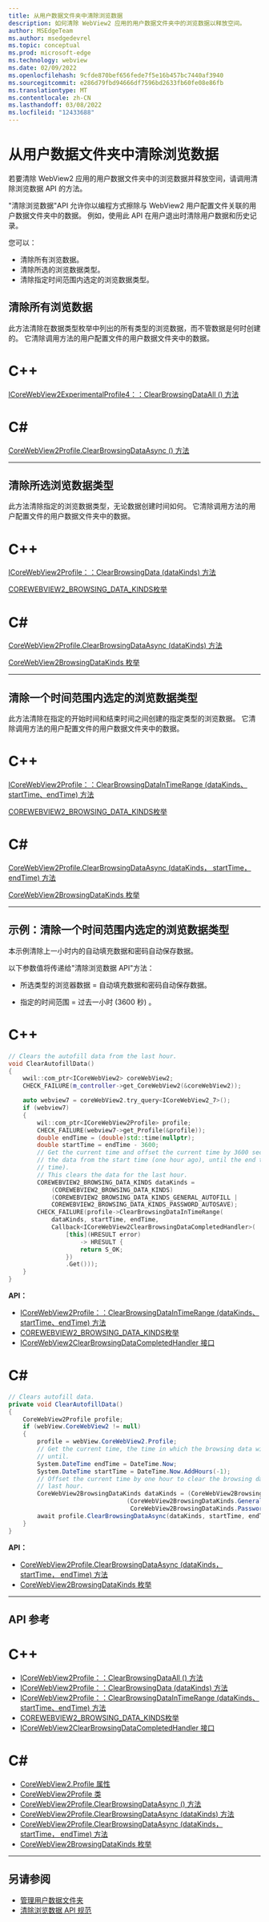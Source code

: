 ```yaml
---
title: 从用户数据文件夹中清除浏览数据
description: 如何清除 WebView2 应用的用户数据文件夹中的浏览数据以释放空间。
author: MSEdgeTeam
ms.author: msedgedevrel
ms.topic: conceptual
ms.prod: microsoft-edge
ms.technology: webview
ms.date: 02/09/2022
ms.openlocfilehash: 9cfde870bef656fede7f5e16b457bc7440af3940
ms.sourcegitcommit: e286d79fbd94666df7596bd2633fb60fe08e86fb
ms.translationtype: MT
ms.contentlocale: zh-CN
ms.lasthandoff: 03/08/2022
ms.locfileid: "12433688"
---
```

# <a name="clear-browsing-data-from-the-user-data-folder"></a>从用户数据文件夹中清除浏览数据

若要清除 WebView2 应用的用户数据文件夹中的浏览数据并释放空间，请调用清除浏览数据 API 的方法。

"清除浏览数据"API 允许你以编程方式擦除与 WebView2 用户配置文件关联的用户数据文件夹中的数据。[](user-data-folder.md)  例如，使用此 API 在用户退出时清除用户数据和历史记录。

您可以：
*  清除所有浏览数据。
*  清除所选的浏览数据类型。
*  清除指定时间范围内选定的浏览数据类型。


<!-- ====================================================================== -->
## <a name="clear-all-browsing-data"></a>清除所有浏览数据

此方法清除在数据类型枚举中列出的所有类型的浏览数据，而不管数据是何时创建的。  它清除调用方法的用户配置文件的用户数据文件夹中的数据。


<!-- ------------------------------ -->
# [<a name="c"></a>C++](#tab/cpp)

[ICoreWebView2ExperimentalProfile4：：ClearBrowsingDataAll () 方法](/microsoft-edge/webview2/reference/win32/icorewebview2experimentalprofile4#clearbrowsingdataall)


<!-- ------------------------------ -->
# [<a name="c"></a>C#](#tab/csharp)

[CoreWebView2Profile.ClearBrowsingDataAsync () 方法](/dotnet/api/microsoft.web.webview2.core.corewebview2profile.clearbrowsingdataasync#microsoft-web-webview2-core-corewebview2profile-clearbrowsingdataasync)

---
<!-- end of tab-set -->


<!-- ====================================================================== -->
## <a name="clear-selected-kinds-of-browsing-data"></a>清除所选浏览数据类型

此方法清除指定的浏览数据类型，无论数据创建时间如何。  它清除调用方法的用户配置文件的用户数据文件夹中的数据。


<!-- ------------------------------ -->
# [<a name="c"></a>C++](#tab/cpp)

[ICoreWebView2Profile：：ClearBrowsingData (dataKinds) 方法](/microsoft-edge/webview2/reference/win32/icorewebview2experimentalprofile4#clearbrowsingdata)

[COREWEBVIEW2_BROWSING_DATA_KINDS枚举](/microsoft-edge/webview2/reference/win32/icorewebview2experimentalcompositioncontroller4#corewebview2_browsing_data_kinds)


<!-- ------------------------------ -->
# [<a name="c"></a>C#](#tab/csharp)

[CoreWebView2Profile.ClearBrowsingDataAsync (dataKinds) 方法](/dotnet/api/microsoft.web.webview2.core.corewebview2profile.clearbrowsingdataasync#microsoft-web-webview2-core-corewebview2profile-clearbrowsingdataasync(microsoft-web-webview2-core-corewebview2browsingdatakinds))

[CoreWebView2BrowsingDataKinds 枚举](/dotnet/api/microsoft.web.webview2.core.corewebview2browsingdatakinds)

---
<!-- end of tab-set -->


<!-- ====================================================================== -->
## <a name="clear-selected-kinds-of-browsing-data-in-a-time-range"></a>清除一个时间范围内选定的浏览数据类型

此方法清除在指定的开始时间和结束时间之间创建的指定类型的浏览数据。  它清除调用方法的用户配置文件的用户数据文件夹中的数据。


<!-- ------------------------------ -->
# [<a name="c"></a>C++](#tab/cpp)

[ICoreWebView2Profile：：ClearBrowsingDataInTimeRange (dataKinds、startTime、endTime) 方法](/microsoft-edge/webview2/reference/win32/icorewebview2experimentalprofile4#clearbrowsingdataintimerange)

[COREWEBVIEW2_BROWSING_DATA_KINDS枚举](/microsoft-edge/webview2/reference/win32/icorewebview2experimentalcompositioncontroller4#corewebview2_browsing_data_kinds)


<!-- ------------------------------ -->
# [<a name="c"></a>C#](#tab/csharp)

[CoreWebView2Profile.ClearBrowsingDataAsync (dataKinds， startTime， endTime) 方法](/dotnet/api/microsoft.web.webview2.core.corewebview2profile.clearbrowsingdataasync#microsoft-web-webview2-core-corewebview2profile-clearbrowsingdataasync(microsoft-web-webview2-core-corewebview2browsingdatakinds-system-datetime-system-datetime))

[CoreWebView2BrowsingDataKinds 枚举](/dotnet/api/microsoft.web.webview2.core.corewebview2browsingdatakinds)

---
<!-- end of tab-set -->


<!-- ====================================================================== -->
## <a name="example-clearing-selected-kinds-of-browsing-data-in-a-time-range"></a>示例：清除一个时间范围内选定的浏览数据类型

本示例清除上一小时内的自动填充数据和密码自动保存数据。

以下参数值将传递给"清除浏览数据 API"方法：

*  所选类型的浏览器数据 = 自动填充数据和密码自动保存数据。

*  指定的时间范围 = 过去一小时 (3600 秒) 。


<!-- ------------------------------ -->
# [<a name="c"></a>C++](#tab/cpp)

```cpp
// Clears the autofill data from the last hour.
void ClearAutofillData()
{
    wwil::com_ptr<ICoreWebView2> coreWebView2;
    CHECK_FAILURE(m_controller->get_CoreWebView2(&coreWebView2));

    auto webview7 = coreWebView2.try_query<ICoreWebView2_7>();
    if (webview7)
    {
        wil::com_ptr<ICoreWebView2Profile> profile;
        CHECK_FAILURE(webview7->get_Profile(&profile));
        double endTime = (double)std::time(nullptr);
        double startTime = endTime - 3600;
        // Get the current time and offset the current time by 3600 seconds to clear
        // the data from the start time (one hour ago), until the end time (present 
        // time).
        // This clears the data for the last hour.
        COREWEBVIEW2_BROWSING_DATA_KINDS dataKinds = 
            (COREWEBVIEW2_BROWSING_DATA_KINDS)
            (COREWEBVIEW2_BROWSING_DATA_KINDS_GENERAL_AUTOFILL |
            COREWEBVIEW2_BROWSING_DATA_KINDS_PASSWORD_AUTOSAVE);
        CHECK_FAILURE(profile->ClearBrowsingDataInTimeRange(
            dataKinds, startTime, endTime,
            Callback<ICoreWebView2ClearBrowsingDataCompletedHandler>(
                [this](HRESULT error)
                    -> HRESULT {
                    return S_OK;
                })
                .Get()));
    }
}
```

**API：**

* [ICoreWebView2Profile：：ClearBrowsingDataInTimeRange (dataKinds、startTime、endTime) 方法](/microsoft-edge/webview2/reference/win32/icorewebview2experimentalprofile4#clearbrowsingdataintimerange)
* [COREWEBVIEW2_BROWSING_DATA_KINDS枚举](/microsoft-edge/webview2/reference/win32/icorewebview2experimentalcompositioncontroller4#corewebview2_browsing_data_kinds)
* [ICoreWebView2ClearBrowsingDataCompletedHandler 接口](/microsoft-edge/webview2/reference/win32/icorewebview2experimentalclearbrowsingdatacompletedhandler)


<!-- ------------------------------ -->
# [<a name="c"></a>C#](#tab/csharp)

```csharp
// Clears autofill data.
private void ClearAutofillData()
{
    CoreWebView2Profile profile;
    if (webView.CoreWebView2 != null)
    {
        profile = webView.CoreWebView2.Profile;
        // Get the current time, the time in which the browsing data will be cleared
        // until.
        System.DateTime endTime = DateTime.Now;
        System.DateTime startTime = DateTime.Now.AddHours(-1);
        // Offset the current time by one hour to clear the browsing data from the
        // last hour.
        CoreWebView2BrowsingDataKinds dataKinds = (CoreWebView2BrowsingDataKinds)
                                 (CoreWebView2BrowsingDataKinds.GeneralAutofill | 
                                  CoreWebView2BrowsingDataKinds.PasswordAutosave);
        await profile.ClearBrowsingDataAsync(dataKinds, startTime, endTime);
    }
}
```

**API：**

* [CoreWebView2Profile.ClearBrowsingDataAsync (dataKinds， startTime， endTime) 方法](/dotnet/api/microsoft.web.webview2.core.corewebview2profile.clearbrowsingdataasync#microsoft-web-webview2-core-corewebview2profile-clearbrowsingdataasync(microsoft-web-webview2-core-corewebview2browsingdatakinds-system-datetime-system-datetime))
* [CoreWebView2BrowsingDataKinds 枚举](/dotnet/api/microsoft.web.webview2.core.corewebview2browsingdatakinds)

---
<!-- end of tab-set -->


<!-- ====================================================================== -->
## <a name="api-reference"></a>API 参考


<!-- ------------------------------ -->
# [<a name="c"></a>C++](#tab/cpp)

* [ICoreWebView2Profile：：ClearBrowsingDataAll () 方法](/microsoft-edge/webview2/reference/win32/icorewebview2experimentalprofile4#clearbrowsingdataall)
* [ICoreWebView2Profile：：ClearBrowsingData (dataKinds) 方法](/microsoft-edge/webview2/reference/win32/icorewebview2experimentalprofile4#clearbrowsingdata)
* [ICoreWebView2Profile：：ClearBrowsingDataInTimeRange (dataKinds、startTime、endTime) 方法](/microsoft-edge/webview2/reference/win32/icorewebview2experimentalprofile4#clearbrowsingdataintimerange)
* [COREWEBVIEW2_BROWSING_DATA_KINDS枚举](/microsoft-edge/webview2/reference/win32/icorewebview2experimentalcompositioncontroller4#corewebview2_browsing_data_kinds)
* [ICoreWebView2ClearBrowsingDataCompletedHandler 接口](/microsoft-edge/webview2/reference/win32/icorewebview2experimentalclearbrowsingdatacompletedhandler)


<!-- ------------------------------ -->
# [<a name="c"></a>C#](#tab/csharp)

* [CoreWebView2.Profile 属性](/dotnet/api/microsoft.web.webview2.core.corewebview2.profile)
* [CoreWebView2Profile 类](/dotnet/api/microsoft.web.webview2.core.corewebview2profile)
* [CoreWebView2Profile.ClearBrowsingDataAsync () 方法](/dotnet/api/microsoft.web.webview2.core.corewebview2profile.clearbrowsingdataasync#microsoft-web-webview2-core-corewebview2profile-clearbrowsingdataasync)
* [CoreWebView2Profile.ClearBrowsingDataAsync (dataKinds) 方法](/dotnet/api/microsoft.web.webview2.core.corewebview2profile.clearbrowsingdataasync#microsoft-web-webview2-core-corewebview2profile-clearbrowsingdataasync(microsoft-web-webview2-core-corewebview2browsingdatakinds))
* [CoreWebView2Profile.ClearBrowsingDataAsync (dataKinds， startTime， endTime) 方法](/dotnet/api/microsoft.web.webview2.core.corewebview2profile.clearbrowsingdataasync#microsoft-web-webview2-core-corewebview2profile-clearbrowsingdataasync(microsoft-web-webview2-core-corewebview2browsingdatakinds-system-datetime-system-datetime))
* [CoreWebView2BrowsingDataKinds 枚举](/dotnet/api/microsoft.web.webview2.core.corewebview2browsingdatakinds)

---
<!-- end of tab-set -->


<!-- ====================================================================== -->
## <a name="see-also"></a>另请参阅

* [管理用户数据文件夹](user-data-folder.md)
* [清除浏览数据 API 规范](https://github.com/MicrosoftEdge/WebView2Feedback/blob/master/specs/ClearBrowsingData.md)
